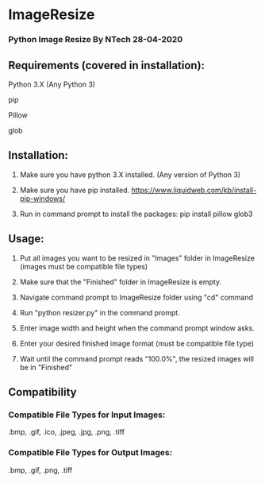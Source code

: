 # ImageResize
<h3>
Python Image Resize
By NTech
28-04-2020
</h3>

<h2>Requirements (covered in installation):</h2>

Python 3.X (Any Python 3)

pip

Pillow

glob

<h2>Installation:</h2>

1. Make sure you have python 3.X installed.
(Any version of Python 3)

2. Make sure you have pip installed.
https://www.liquidweb.com/kb/install-pip-windows/

3. Run in command prompt to install the packages:
pip install pillow glob3

<h2>Usage:</h2>

1. Put all images you want to be resized in "Images" folder in ImageResize (images must be compatible file types)

2. Make sure that the "Finished" folder in ImageResize is empty.

3. Navigate command prompt to ImageResize folder using "cd" command

4. Run "python resizer.py" in the command prompt.

5. Enter image width and height when the command prompt window asks.

6. Enter your desired finished image format (must be compatible file type)

7. Wait until the command prompt reads "100.0%", the resized images will be in "Finished"


<h2>Compatibility</h2>

<h3>Compatible File Types for Input Images:</h3>

.bmp, .gif, .ico, .jpeg, .jpg, .png, .tiff

<h3>Compatible File Types for Output Images:</h3>

.bmp, .gif, .png, .tiff
